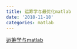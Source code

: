 ```yaml
---
title: 运筹学与最优化matlab
date: '2018-11-18'
categories: matlab
---
```





[运筹学与matlab](https://wenku.baidu.com/view/9ece1cc0fc4ffe473268ab80.html)


